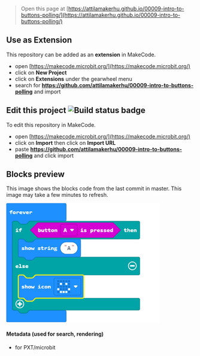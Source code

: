 
> Open this page at [https://attilamakerhu.github.io/00009-intro-to-buttons-polling/](https://attilamakerhu.github.io/00009-intro-to-buttons-polling/)

## Use as Extension

This repository can be added as an **extension** in MakeCode.

* open [https://makecode.microbit.org/](https://makecode.microbit.org/)
* click on **New Project**
* click on **Extensions** under the gearwheel menu
* search for **https://github.com/attilamakerhu/00009-intro-to-buttons-polling** and import

## Edit this project ![Build status badge](https://github.com/attilamakerhu/00009-intro-to-buttons-polling/workflows/MakeCode/badge.svg)

To edit this repository in MakeCode.

* open [https://makecode.microbit.org/](https://makecode.microbit.org/)
* click on **Import** then click on **Import URL**
* paste **https://github.com/attilamakerhu/00009-intro-to-buttons-polling** and click import

## Blocks preview

This image shows the blocks code from the last commit in master.
This image may take a few minutes to refresh.

![A rendered view of the blocks](https://github.com/attilamakerhu/00009-intro-to-buttons-polling/raw/master/.github/makecode/blocks.png)

#### Metadata (used for search, rendering)

* for PXT/microbit
<script src="https://makecode.com/gh-pages-embed.js"></script><script>makeCodeRender("{{ site.makecode.home_url }}", "{{ site.github.owner_name }}/{{ site.github.repository_name }}");</script>
